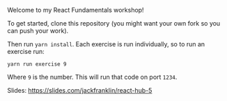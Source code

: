 Welcome to my React Fundamentals workshop!

To get started, clone this repository (you might want your own fork so you can push your work).

Then run `yarn install`. Each exercise is run individually, so to run an exercise run:

```
yarn run exercise 9
```

Where `9` is the number. This will run that code on port `1234`.

Slides: https://slides.com/jackfranklin/react-hub-5
